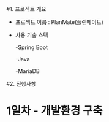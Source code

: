 #1. 프로젝트 개요
 - 프로젝트 이름 : PlanMate(플랜메이트)
 - 사용 기술 스택
   
   -Spring Boot
   
   -Java
   
   -MariaDB


#2. 진행사항
# 1일차 - 개발환경 구축

   
